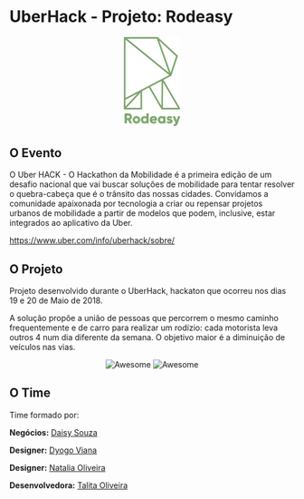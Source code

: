 # UberHack - Projeto: Rodeasy

<div align="center">
	<img width="100" src="src/assets/icon/logo.png" alt="Awesome">
    <br>
    <img width="100" src="src/assets/icon/nome.png" alt="Awesome">
</div>

## O Evento

O Uber HACK - O Hackathon da Mobilidade é a primeira edição de um desafio nacional que vai buscar soluções de mobilidade para tentar resolver o quebra-cabeça que é o trânsito das nossas cidades. Convidamos a comunidade apaixonada por tecnologia a criar ou repensar projetos urbanos de mobilidade a partir de modelos que podem, inclusive, estar integrados ao aplicativo da Uber. 

https://www.uber.com/info/uberhack/sobre/

## O Projeto

Projeto desenvolvido durante o UberHack, hackaton que ocorreu nos dias 19 e 20 de Maio de 2018.

A solução propõe a união de pessoas que percorrem o mesmo caminho frequentemente e de carro para realizar um rodízio: cada motorista leva outros 4 num dia diferente da semana. O objetivo maior é a diminuição de veículos nas vias.

<div align="center">
	<img width="200" src="fluxo-cadastro.gif" alt="Awesome">
    <img width="198" src="gif-fluxo2.gif" alt="Awesome">
</div>

## O Time

Time formado por:

**Negócios:** [Daisy Souza](https://www.linkedin.com/in/daisy-souza-79b3a0a4/)

**Designer:** [Dyogo Viana](https://github.com/DyogoViana)

**Designer:** [Natalia Oliveira](https://www.behance.net/nataliamso)

**Desenvolvedora:** [Talita Oliveira](https://github.com/talitaoliveira)